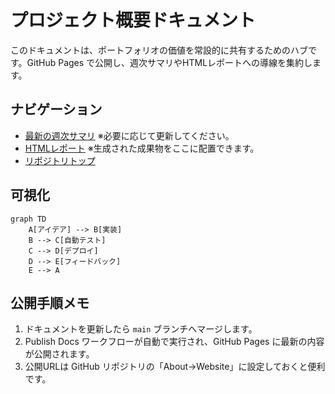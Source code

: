 # プロジェクト概要ドキュメント

このドキュメントは、ポートフォリオの価値を常設的に共有するためのハブです。GitHub Pages で公開し、週次サマリやHTMLレポートへの導線を集約します。

## ナビゲーション

- [最新の週次サマリ](../reports/weekly-summary.md) ※必要に応じて更新してください。
- [HTMLレポート](../reports/index.html) ※生成された成果物をここに配置できます。
- [リポジトリトップ](../README.md)

## 可視化

```mermaid
graph TD
    A[アイデア] --> B[実装]
    B --> C[自動テスト]
    C --> D[デプロイ]
    D --> E[フィードバック]
    E --> A
```

## 公開手順メモ

1. ドキュメントを更新したら `main` ブランチへマージします。
2. Publish Docs ワークフローが自動で実行され、GitHub Pages に最新の内容が公開されます。
3. 公開URLは GitHub リポジトリの「About→Website」に設定しておくと便利です。
